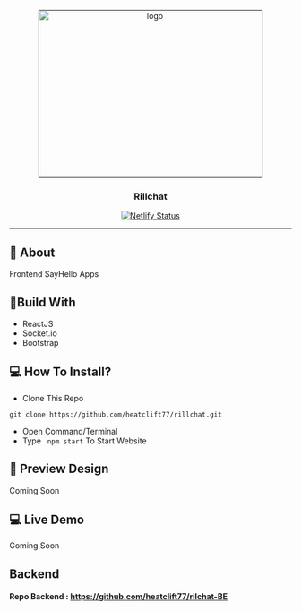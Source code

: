 <p align="center">
  <a href="" rel="noopener">
 <img width=400px height=300px src="https://i.ibb.co/bBbCyCy/image-2021-05-03-033832.png" alt="logo"></a>
</p>
<h3 align="center">Rillchat</h3>
<div align="center">
  
[![Netlify Status](https://api.netlify.com/api/v1/badges/6f80fbfc-260f-4a04-a6d7-8173ba743ee5/deploy-status)](https://app.netlify.com/sites/shello/deploys)

</div>

---

## 🧐 About
Frontend SayHello Apps

## 🔖Build With
- ReactJS
- Socket.io
- Bootstrap

## 💻 How To Install?
- Clone This Repo
```
git clone https://github.com/heatclift77/rillchat.git
```
- Open Command/Terminal
- Type ``` npm start``` To Start Website

## 🔎 Preview Design <a name = "preview"></a>
Coming Soon

## 💻 Live Demo <a name = "live_demo"></a>
Coming Soon

## Backend
#### Repo Backend : https://github.com/heatclift77/rilchat-BE
